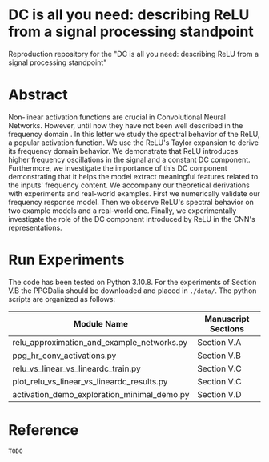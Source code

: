 # DC is all you need: describing ReLU from a signal processing standpoint

Reproduction repository for the "DC is all you need: describing ReLU from a signal processing standpoint"

# Abstract 

Non-linear activation functions are crucial in Convolutional Neural Networks. However, until now they have not been well described in the frequency domain . In this letter we study the spectral behavior of the ReLU, a popular activation function. We use the ReLU's Taylor expansion to derive its frequency domain behavior. We demonstrate that ReLU introduces higher frequency oscillations in the signal and a constant DC component. Furthermore, we investigate the importance of this DC component demonstrating that it helps the model extract meaningful features related to the inputs' frequency content. We accompany our theoretical derivations with experiments and real-world examples. First we numerically validate our frequency response model. Then we observe ReLU's spectral behavior on two example models and a real-world one. Finally, we experimentally investigate the role of the DC component introduced by ReLU in the CNN's representations.

# Run Experiments

The code has been tested on Python 3.10.8. For the experiments of Section V.B the PPGDalia should be downloaded and placed in ```./data/```. The python scripts are organized as follows:

|Module Name | Manuscript Sections |
|------------|---------------------|
| relu_approximation_and_example_networks.py | Section V.A |
| ppg_hr_conv_activations.py | Section V.B|
| relu_vs_linear_vs_lineardc_train.py | Section V.C|
| plot_relu_vs_linear_vs_lineardc_results.py | Section V.C|
| activation_demo_exploration_minimal_demo.py | Section V.D|

# Reference
```
TODO
```